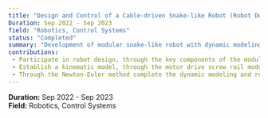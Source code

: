 ```yaml
---
title: "Design and Control of a Cable-driven Snake-like Robot (Robot Design and Control)"
Duration: Sep 2022 - Sep 2023
field: "Robotics, Control Systems"
status: "Completed"
summary: "Development of modular snake-like robot with dynamic modeling and impedance control."
contributions:
 - Participate in robot design, through the key components of the modular convenient robot quick installation and maintenance.
 - Establish a kinematic model, through the motor drive screw rail module to achieve cable length control, to achieve end position control, and through the redundant cable to achieve robot self-calibration.
 - Through the Newton-Euler method complete the dynamic modeling and realize the robot impedance control.
---
```


**Duration:** Sep 2022 - Sep 2023  
**Field:** Robotics, Control Systems


